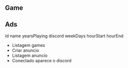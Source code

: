 ## Game



## Ads

id
name
yearsPlaying
discord
weekDays
hourStart
hourEnd

- Listagem games
- Criar anuncio
- Listagem anuncio
- Conectado aparece o discord